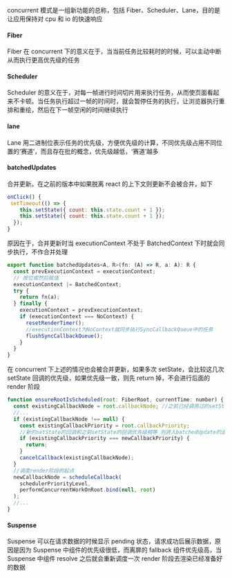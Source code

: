 concurrent 模式是一组新功能的总称，包括 Fiber、Scheduler、Lane，目的是让应用保持对 cpu 和 io 的快速响应

#### Fiber

Fiber 在 concurrent 下的意义在于，当当前任务比较耗时的时候，可以主动中断从而执行更高优先级的任务

#### Scheduler

Scheduler 的意义在于，对每一帧进行时间切片用来执行任务，从而使页面看起来不卡顿。当任务执行超过一帧的时间时，就会暂停任务的执行，让浏览器执行重排和重绘，然后在下一帧空闲的时间继续执行

#### lane

Lane 用二进制位表示任务的优先级，方便优先级的计算，不同优先级占用不同位置的‘赛道’，而且存在批的概念，优先级越低，‘赛道’越多

#### batchedUpdates

合并更新。在之前的版本中如果脱离 react 的上下文则更新不会被合并，如下

```js
onClick() {
 setTimeout(() => {
    this.setState({ count: this.state.count + 1 });
    this.setState({ count: this.state.count + 1 });
  });
}
```

原因在于，合并更新时当 executionContext 不处于 BatchedContext 下时就会同步执行，不作合并处理

```js
export function batchedUpdates<A, R>(fn: (A) => R, a: A): R {
  const prevExecutionContext = executionContext;
  // 按位或然后赋值
  executionContext |= BatchedContext;
  try {
    return fn(a);
  } finally {
    executionContext = prevExecutionContext;
    if (executionContext === NoContext) {
      resetRenderTimer();
      //executionContext为NoContext就同步执行SyncCallbackQueue中的任务
      flushSyncCallbackQueue();
    }
  }
}
```

在 concurrent 下上述的情况也会被合并更新，如果多次 setState，会比较这几次 setState 回调的优先级，如果优先级一致，则先 return 掉，不会进行后面的 render 阶段

```js
function ensureRootIsScheduled(root: FiberRoot, currentTime: number) {
  const existingCallbackNode = root.callbackNode; //之前已经调用过的setState的回调
  //...
  if (existingCallbackNode !== null) {
    const existingCallbackPriority = root.callbackPriority;
    //新的setState的回调和之前setState的回调优先级相等 则进入batchedUpdate的逻辑
    if (existingCallbackPriority === newCallbackPriority) {
      return;
    }
    cancelCallback(existingCallbackNode);
  }
  //调度render阶段的起点
  newCallbackNode = scheduleCallback(
    schedulerPriorityLevel,
    performConcurrentWorkOnRoot.bind(null, root)
  );
  //...
}
```

#### Suspense

Suspense 可以在请求数据的时候显示 pending 状态，请求成功后展示数据，原因是因为 Suspense 中组件的优先级很低，而离屏的 fallback 组件优先级高，当 Suspense 中组件 resolve 之后就会重新调度一次 render 阶段去渲染已经准备好的数据
